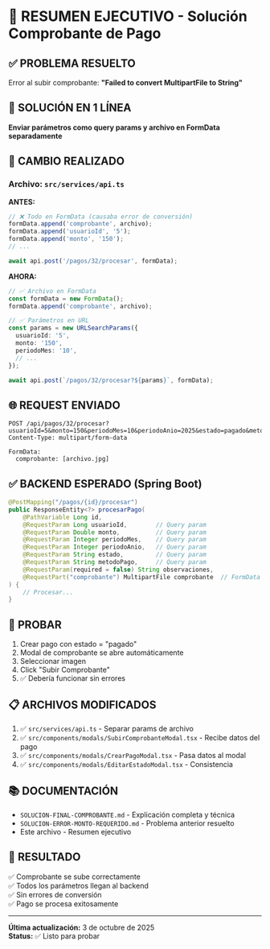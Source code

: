 # 🎯 RESUMEN EJECUTIVO - Solución Comprobante de Pago

## ✅ PROBLEMA RESUELTO

Error al subir comprobante: **"Failed to convert MultipartFile to String"**

## 🔧 SOLUCIÓN EN 1 LÍNEA

**Enviar parámetros como query params y archivo en FormData separadamente**

## 📝 CAMBIO REALIZADO

### Archivo: `src/services/api.ts`

**ANTES:**
```typescript
// ❌ Todo en FormData (causaba error de conversión)
formData.append('comprobante', archivo);
formData.append('usuarioId', '5');
formData.append('monto', '150');
// ...

await api.post('/pagos/32/procesar', formData);
```

**AHORA:**
```typescript
// ✅ Archivo en FormData
const formData = new FormData();
formData.append('comprobante', archivo);

// ✅ Parámetros en URL
const params = new URLSearchParams({
  usuarioId: '5',
  monto: '150',
  periodoMes: '10',
  // ...
});

await api.post(`/pagos/32/procesar?${params}`, formData);
```

## 🌐 REQUEST ENVIADO

```
POST /api/pagos/32/procesar?usuarioId=5&monto=150&periodoMes=10&periodoAnio=2025&estado=pagado&metodoPago=transferencia
Content-Type: multipart/form-data

FormData:
  comprobante: [archivo.jpg]
```

## ✅ BACKEND ESPERADO (Spring Boot)

```java
@PostMapping("/pagos/{id}/procesar")
public ResponseEntity<?> procesarPago(
    @PathVariable Long id,
    @RequestParam Long usuarioId,        // Query param
    @RequestParam Double monto,          // Query param
    @RequestParam Integer periodoMes,    // Query param
    @RequestParam Integer periodoAnio,   // Query param
    @RequestParam String estado,         // Query param
    @RequestParam String metodoPago,     // Query param
    @RequestParam(required = false) String observaciones,
    @RequestPart("comprobante") MultipartFile comprobante  // FormData
) {
    // Procesar...
}
```

## 🧪 PROBAR

1. Crear pago con estado = "pagado"
2. Modal de comprobante se abre automáticamente
3. Seleccionar imagen
4. Click "Subir Comprobante"
5. ✅ Debería funcionar sin errores

## 📋 ARCHIVOS MODIFICADOS

1. ✅ `src/services/api.ts` - Separar params de archivo
2. ✅ `src/components/modals/SubirComprobanteModal.tsx` - Recibe datos del pago
3. ✅ `src/components/modals/CrearPagoModal.tsx` - Pasa datos al modal
4. ✅ `src/components/modals/EditarEstadoModal.tsx` - Consistencia

## 📚 DOCUMENTACIÓN

- `SOLUCION-FINAL-COMPROBANTE.md` - Explicación completa y técnica
- `SOLUCION-ERROR-MONTO-REQUERIDO.md` - Problema anterior resuelto
- Este archivo - Resumen ejecutivo

## 🎉 RESULTADO

✅ Comprobante se sube correctamente  
✅ Todos los parámetros llegan al backend  
✅ Sin errores de conversión  
✅ Pago se procesa exitosamente

---

**Última actualización:** 3 de octubre de 2025  
**Status:** ✅ Listo para probar
